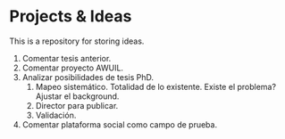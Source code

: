 # Projects & Ideas
This is a repository for storing ideas. 

1. Comentar tesis anterior.
2. Comentar proyecto AWUIL.
3. Analizar posibilidades de tesis PhD.
	1. Mapeo sistemático. Totalidad de lo existente. Existe el problema? Ajustar el background.
	2. Director para publicar.
	3. Validación.
4. Comentar plataforma social como campo de prueba.